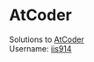 # AtCoder
Solutions to [AtCoder](https://atcoder.jp/)  
Username: [iis914](https://atcoder.jp/users/iis914)